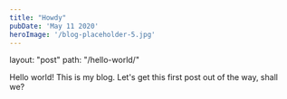 ```yaml
---
title: "Howdy"
pubDate: 'May 11 2020'
heroImage: '/blog-placeholder-5.jpg'
---
```


layout: "post"
path: "/hello-world/"

Hello world! This is my blog. Let's get this first post out of the way, shall we?

